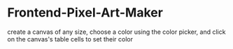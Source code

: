 # Frontend-Pixel-Art-Maker
create a canvas of any size, choose a color using the color picker, and click on the canvas's table cells to set their color
